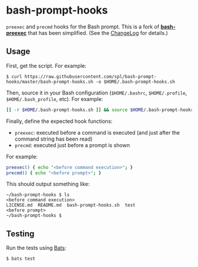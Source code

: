 bash-prompt-hooks
=================

`preexec` and `precmd` hooks for the Bash prompt. This is a fork of
[**bash-preexec**] that has been simplified. (See the [ChangeLog] for details.)

[**bash-preexec**]: https://github.com/rcaloras/bash-preexec
[ChangeLog]: ./ChangeLog.md

## Usage

First, get the script. For example:

```
$ curl https://raw.githubusercontent.com/spl/bash-prompt-hooks/master/bash-prompt-hooks.sh -o $HOME/.bash-prompt-hooks.sh
```

Then, source it in your Bash configuration (`$HOME/.bashrc`, `$HOME/.profile`,
`$HOME/.bash_profile`, etc). For example:

```bash
[[ -r $HOME/.bash-prompt-hooks.sh ]] && source $HOME/.bash-prompt-hooks.sh
```

Finally, define the expected hook functions:

* `preexec`: executed before a command is executed (and just after the command
  string has been read)
* `precmd`: executed just before a prompt is shown

For example:

```bash
preexec() { echo "<before command execution>"; }
precmd() { echo "<before prompt>"; }
```

This should output something like:

```
~/bash-prompt-hooks $ ls
<before command execution>
LICENSE.md  README.md  bash-prompt-hooks.sh  test
<before prompt>
~/bash-prompt-hooks $
```

## Testing

Run the tests using [Bats](https://github.com/bats-core/bats-core):

```
$ bats test
```
